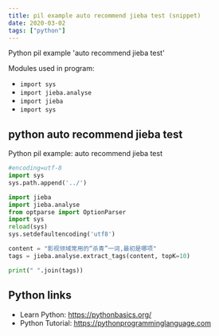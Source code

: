 ```yaml
---
title: pil example auto recommend jieba test (snippet)
date: 2020-03-02
tags: ["python"]
---
```

Python pil example 'auto recommend jieba test'


Modules used in program: 
* `import sys`
* `import jieba.analyse`
* `import jieba`
* `import sys`

## python auto recommend jieba test

Python pil example: auto recommend jieba test

```python
#encoding=utf-8
import sys
sys.path.append('../')

import jieba
import jieba.analyse
from optparse import OptionParser
import sys
reload(sys) 
sys.setdefaultencoding('utf8')

content = "影视领域常用的“杀青”一词,最初是哪项"
tags = jieba.analyse.extract_tags(content, topK=10)

print(" ".join(tags))

```

## Python links

- Learn Python: https://pythonbasics.org/
- Python Tutorial: https://pythonprogramminglanguage.com
